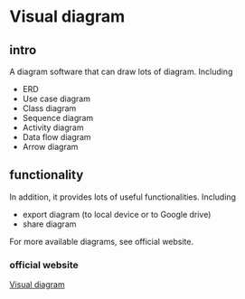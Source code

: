 # Visual diagram
## intro
A diagram software that can draw lots of diagram. Including
+ ERD
+ Use case diagram
+ Class diagram
+ Sequence diagram
+ Activity diagram
+ Data flow diagram
+ Arrow diagram

## functionality
In addition, it provides lots of useful functionalities. Including
+ export diagram (to local device or to Google drive)
+ share diagram


For more available diagrams, see official website.

### official website
[Visual diagram](https://online.visual-paradigm.com/)
